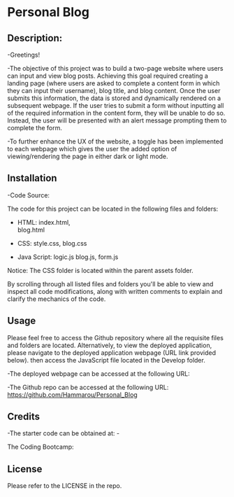 # Personal Blog


## Description:

-Greetings! 

-The objective of this project was to build a two-page website where users can input and view blog posts. Achieving this goal required creating a landing page (where users are asked to complete a content form in which they can input their username), blog title, and blog content. Once the user submits this information, the data is stored and dynamically rendered on a subsequent webpage. If the user tries to submit a form without inputting all of the required information in the content form, they will be unable to do so. Instead, the user will be presented with an alert message prompting them to complete the form. 

-To further enhance the UX of the website, a toggle has been implemented to each webpage which gives the user the added option of viewing/rendering the page in either dark or light mode.


## Installation

-Code Source:

The code for this project can be located in the following files and folders:

* HTML:
        index.html,    
        blog.html

* CSS: 
        style.css,
        blog.css

* Java Script:
                logic.js
                blog.js,
                form.js



Notice: The CSS folder is located within the parent assets folder.

By scrolling through all listed files and folders you'll be able to view and inspect all code modifications, along with written comments to explain and clarify the mechanics of the code.


## Usage

Please feel free to access the Github repository where all the requisite files and folders are located. Alternatively, to view the deployed application, please navigate to the deployed application webpage (URL link provided below). then access the JavaScript file located in the Develop folder.

-The deployed webpage can be accessed at the following URL: 

-The Github repo can be accessed at the following URL: https://github.com/Hammarou/Personal_Blog


## Credits

-The starter code can be obtained at: -

The Coding Bootcamp: 


## License

Please refer to the LICENSE in the repo.

